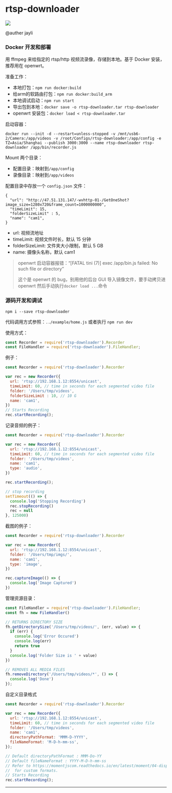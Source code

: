 # rtsp-downloader

![](https://nodei.co/npm/rtsp-downloader.png?downloads=true&downloadRank=true&stars=true)

@auther jayli

### Docker 开发和部署

用 ffmpeg 来给指定的 rtsp/http 视频流录像，存储到本地。基于 Docker 安装，推荐用在 openwrt。

准备工作：

- 本地打包：`npm run docker:build`
- 给arm的软路由打包：`npm run docker:build_arm`
- 本地调试启动：`npm run start`
- 导出包到本地：`docker save -o rtsp-downloader.tar rtsp-downloader`
- openwrt 安装包：`docker load < rtsp-downloader.tar`

启动容器：

```
docker run --init -d --restart=unless-stopped -v /mnt/usb6-2/Camera:/app/videos -v /root/Configs/rtsp-downloader:/app/config -e TZ=Asia/Shanghai --publish 3000:3000 --name rtsp-downloader rtsp-downloader /app/bin/recorder.js
```

Mount 两个目录：

- 配置目录：映射到`/app/config`
- 录像目录：映射到`/app/videos`

配置目录中存放一个 `config.json` 文件：

```
{
  "url": "http://47.51.131.147/-wvhttp-01-/GetOneShot?image_size=1280x720&frame_count=1000000000",
  "timeLimit": 15,
  "folderSizeLimit" : 5,
  "name": "cam1",
}
```

- url: 视频流地址
- timeLimit: 视频文件时长，默认 15 分钟
- folderSizeLimit: 文件夹大小限制，默认 5 GB
- name: 摄像头名称，默认 cam1

> openwrt 启动容器报错：“[FATAL tini (7)] exec /app/bin.js failed: No such file or directory”
> 
> 这个是 openwrt 的 bug，别用他的后台 GUI 导入镜像文件，要手动拷贝进 openwrt 然后手动执行`docker load ...`命令

### 源码开发和调试

```
npm i --save rtsp-downloader
```

代码调用方式参照：`../example/home.js` 或者执行 `npm run dev`

使用方式：

```js
const Recorder = require('rtsp-downloader').Recorder
const FileHandler = require('rtsp-downloader').FileHandler;
```

例子：

```js
const Recorder = require('rtsp-downloader').Recorder

var rec = new Recorder({
  url: 'rtsp://192.168.1.12:8554/unicast',
  timeLimit: 60, // time in seconds for each segmented video file
  folder: '/Users/tmp/videos',
  folderSizeLimit : 10, // 10 G
  name: 'cam1',
})
// Starts Recording
rec.startRecording();
```

记录音频的例子：

```js
const Recorder = require('rtsp-downloader').Recorder

var rec = new Recorder({
  url: 'rtsp://192.168.1.12:8554/unicast',
  timeLimit: 60, // time in seconds for each segmented video file
  folder: '/Users/tmp/videos',
  name: 'cam1',
  type: 'audio',
})

rec.startRecording();

// stop recording
setTimeout(() => {
  console.log('Stopping Recording')
  rec.stopRecording()
  rec = null
}, 125000)
```

截图的例子：

```js
const Recorder = require('rtsp-downloader').Recorder

var rec = new Recorder({
  url: 'rtsp://192.168.1.12:8554/unicast',
  folder: '/Users/tmp/imgs/',
  name: 'cam1',
  type: 'image',
})

rec.captureImage(() => {
  console.log('Image Captured')
})
```

管理资源目录：

```js
const FileHandler = require('rtsp-downloader').FileHandler;
const fh = new FileHandler()

// RETURNS DIRECTORY SIZE
fh.getDirectorySize('/Users/tmp/videos/', (err, value) => {
  if (err) {
    console.log('Error Occured')
    console.log(err)
    return true
  }
  console.log('Folder Size is ' + value)
})

// REMOVES ALL MEDIA FILES
fh.removeDirectory('/Users/tmp/videos/*', () => {
  console.log('Done')
});
```

自定义目录格式

```js
const Recorder = require('rtsp-downloader').Recorder

var rec = new Recorder({
  url: 'rtsp://192.168.1.12:8554/unicast',
  timeLimit: 60, // time in seconds for each segmented video file
  folder: '/Users/tmp/videos',
  name: 'cam1',
  directoryPathFormat: 'MMM-D-YYYY',
  fileNameFormat: 'M-D-h-mm-ss',
});

// Default directoryPathFormat : MMM-Do-YY
// Default fileNameFormat : YYYY-M-D-h-mm-ss
// Refer to https://momentjscom.readthedocs.io/en/latest/moment/04-displaying/01-format/
//  for custom formats.
// Starts Recording
rec.startRecording();
```

------------------------------------
